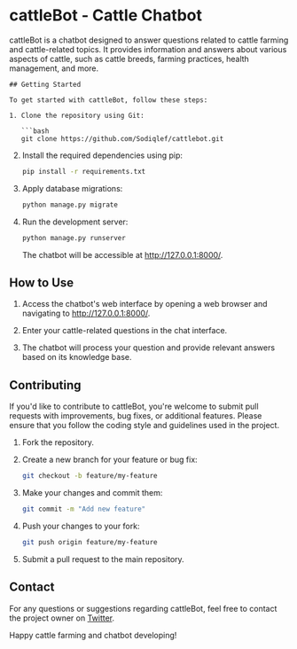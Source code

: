 # cattleBot - Cattle Chatbot

cattleBot is a chatbot designed to answer questions related to cattle farming and cattle-related topics.
It provides information and answers about various aspects of cattle, such as cattle breeds, farming practices, health management, and more.
```
## Getting Started

To get started with cattleBot, follow these steps:

1. Clone the repository using Git:

   ```bash
   git clone https://github.com/Sodiqlef/cattlebot.git
   ```

2. Install the required dependencies using pip:

   ```bash
   pip install -r requirements.txt
   ```

3. Apply database migrations:

   ```bash
   python manage.py migrate
   ```

4. Run the development server:

   ```bash
   python manage.py runserver
   ```

   The chatbot will be accessible at http://127.0.0.1:8000/.

## How to Use

1. Access the chatbot's web interface by opening a web browser and navigating to http://127.0.0.1:8000/.

2. Enter your cattle-related questions in the chat interface.

3. The chatbot will process your question and provide relevant answers based on its knowledge base.

## Contributing

If you'd like to contribute to cattleBot, you're welcome to submit pull requests with improvements, bug fixes, or additional features. Please ensure that you follow the coding style and guidelines used in the project.

1. Fork the repository.

2. Create a new branch for your feature or bug fix:

   ```bash
   git checkout -b feature/my-feature
   ```

3. Make your changes and commit them:

   ```bash
   git commit -m "Add new feature"
   ```

4. Push your changes to your fork:

   ```bash
   git push origin feature/my-feature
   ```

5. Submit a pull request to the main repository.


## Contact

For any questions or suggestions regarding cattleBot, feel free to contact the project owner on [Twitter](https://twitter.com/sodiqOgundimu).


Happy cattle farming and chatbot developing!
```
